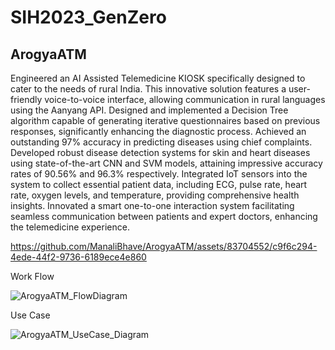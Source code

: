 # SIH2023_GenZero

## ArogyaATM
Engineered an AI Assisted Telemedicine KIOSK specifically designed to cater to the needs of rural India. This innovative solution features a user-friendly voice-to-voice interface, allowing communication in rural languages using the Aanyang API.
Designed and implemented a Decision Tree algorithm capable of generating iterative questionnaires based on previous responses, significantly enhancing the diagnostic process. Achieved an outstanding 97% accuracy in predicting diseases using chief complaints. 
Developed robust disease detection systems for skin and heart diseases using state-of-the-art CNN and SVM models, attaining impressive accuracy rates of 90.56% and 96.3% respectively.
Integrated IoT sensors into the system to collect essential patient data, including ECG, pulse rate, heart rate, oxygen levels, and temperature, providing comprehensive health insights.
Innovated a smart one-to-one interaction system facilitating seamless communication between patients and expert doctors, enhancing the telemedicine experience.


https://github.com/ManaliBhave/ArogyaATM/assets/83704552/c9f6c294-4ede-44f2-9736-6189ece4e860


Work Flow

![ArogyaATM_FlowDiagram](https://github.com/ManaliBhave/ArogyaATM/assets/83704552/907524c2-b56a-4380-9881-3f9b018fd67c)


Use Case

![ArogyaATM_UseCase_Diagram](https://github.com/ManaliBhave/ArogyaATM/assets/83704552/956567fe-d7bb-4ec3-9e61-983af97e8de3)
